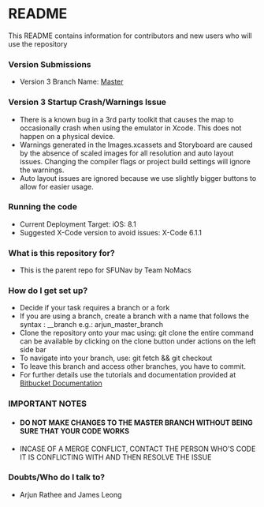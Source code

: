# README #

This README contains information for contributors and new users who will use the repository

### Version Submissions ###
* Version 3 Branch Name: [Master](https://bitbucket.org/20151cmpt_275/2015-1-cmpt_275_team_13/branch/master)

### Version 3 Startup Crash/Warnings Issue ###
* There is a known bug in a 3rd party toolkit that causes the map to occasionally crash when using the emulator in Xcode. This does not happen on a physical device.
*  Warnings generated in the Images.xcassets and Storyboard are caused by the absence of scaled images for all resolution and auto layout issues. Changing the compiler flags or project build settings will ignore the warnings.
* Auto layout issues are ignored because we use slightly bigger buttons to allow for easier usage.

### Running the code ###
* Current Deployment Target: iOS: 8.1
* Suggested X-Code version to avoid issues: X-Code 6.1.1

### What is this repository for? ###
* This is the parent repo for SFUNav by Team NoMacs

### How do I get set up? ###
* Decide if your task requires a branch or a fork
* If you are using a branch, create a branch with a name that follows the syntax : <name>_<branch source>_branch
   e.g.: arjun_master_branch
* Clone the repository onto your mac using: git clone <url>
   the entire command can be available by clicking on the clone button under actions on the left side bar
* To navigate into your branch, use: git fetch && git checkout <branch name>
* To leave this branch and access other branches, you have to commit.
* For further details use the tutorials and documentation provided at [Bitbucket Documentation](https://confluence.atlassian.com/display/BITBUCKET/Bitbucket+Documentation+Home)

### IMPORTANT NOTES ###
* #### DO NOT MAKE CHANGES TO THE MASTER BRANCH WITHOUT BEING SURE THAT YOUR CODE WORKS ####
* INCASE OF A MERGE CONFLICT, CONTACT THE PERSON WHO'S CODE IT IS CONFLICTING WITH AND THEN RESOLVE THE ISSUE

### Doubts/Who do I talk to? ###

* Arjun Rathee and James Leong
